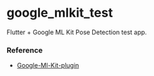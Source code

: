 # google_mlkit_test

Flutter + Google ML Kit Pose Detection test app.


### Reference
- [Google-Ml-Kit-plugin](https://github.com/bharat-biradar/Google-Ml-Kit-plugin)
